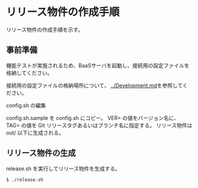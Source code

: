 リリース物件の作成手順
======================

リリース物件の作成手順を示す。

事前準備
--------

機能テストが実施されるため、BaaSサーバを起動し、接続用の設定ファイルを格納してください。

接続用の設定ファイルの格納場所について、 [../Development.md](../Development.md)を参照してください。

config.sh の編集

config.sh.sample を config.sh にコピー。
VER= の値をバージョン名に、 TAG= の値を Git リリースタグあるいはブランチ名に指定する。
リリース物件は out/ 以下に生成される。

リリース物件の生成
------------------

release.sh を実行してリリース物件を生成する。

    $ ./release.sh


